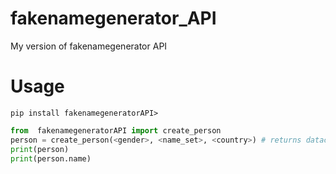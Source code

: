 # fakenamegenerator_API
My version of fakenamegenerator API

#   Usage
```
pip install fakenamegeneratorAPI>
```

```python
from  fakenamegeneratorAPI import create_person
person = create_person(<gender>, <name_set>, <country>) # returns dataclass
print(person)
print(person.name)
```
